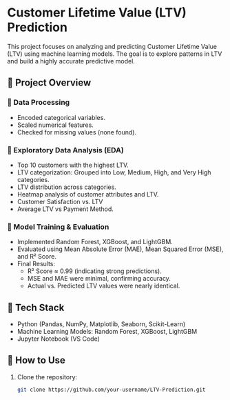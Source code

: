 # Customer Lifetime Value (LTV) Prediction  

This project focuses on analyzing and predicting Customer Lifetime Value (LTV) using machine learning models. The goal is to explore patterns in LTV and build a highly accurate predictive model.  

## 📌 Project Overview  
### 🔹 Data Processing  
- Encoded categorical variables.  
- Scaled numerical features.  
- Checked for missing values (none found).  

### 🔹 Exploratory Data Analysis (EDA)  
- Top 10 customers with the highest LTV.  
- LTV categorization: Grouped into Low, Medium, High, and Very High categories.  
- LTV distribution across categories.  
- Heatmap analysis of customer attributes and LTV.  
- Customer Satisfaction vs. LTV  
- Average LTV vs Payment Method.  

### 🔹 Model Training & Evaluation  
- Implemented Random Forest, XGBoost, and LightGBM.  
- Evaluated using Mean Absolute Error (MAE), Mean Squared Error (MSE), and R² Score.  
- Final Results:  
  - R² Score ≈ 0.99 (indicating strong predictions).  
  - MSE and MAE were minimal, confirming accuracy.  
  - Actual vs. Predicted LTV values were nearly identical.  

## 🔧 Tech Stack  
- Python (Pandas, NumPy, Matplotlib, Seaborn, Scikit-Learn)  
- Machine Learning Models: Random Forest, XGBoost, LightGBM  
- Jupyter Notebook (VS Code)  

## 🚀 How to Use  
1. Clone the repository:  
   ```bash
   git clone https://github.com/your-username/LTV-Prediction.git

